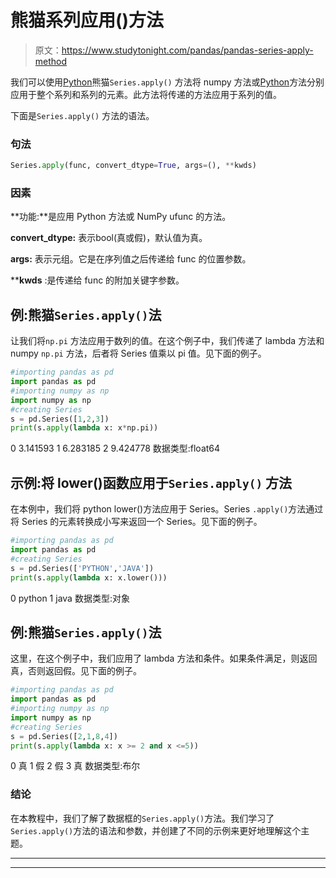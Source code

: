 # 熊猫系列应用()方法

> 原文：<https://www.studytonight.com/pandas/pandas-series-apply-method>

我们可以使用[Python](https://studytonight.com/python/getting-started-with-python)熊猫`Series.apply()` 方法将 numpy 方法或[Python](https://studytonight.com/python/getting-started-with-python)方法分别应用于整个系列和系列的元素。此方法将传递的方法应用于系列的值。

下面是`Series.apply()` 方法的语法。

### 句法

```py
Series.apply(func, convert_dtype=True, args=(), **kwds)
```

### 因素

**功能:**是应用 Python 方法或 NumPy ufunc 的方法。

**convert_dtype:** 表示bool(真或假)，默认值为真。

**args:** 表示元组。它是在序列值之后传递给 func 的位置参数。

****kwds** :是传递给 func 的附加关键字参数。

## 例:熊猫`Series.apply()`法

让我们将`np.pi` 方法应用于数列的值。在这个例子中，我们传递了 lambda 方法和 numpy `np.pi` 方法，后者将 Series 值乘以 pi 值。见下面的例子。

```py
#importing pandas as pd
import pandas as pd
#importing numpy as np
import numpy as np
#creating Series
s = pd.Series([1,2,3])
print(s.apply(lambda x: x*np.pi))
```

0 3.141593
1 6.283185
2 9.424778
数据类型:float64

## 示例:将 lower()函数应用于`Series.apply()` 方法

在本例中，我们将 python lower()方法应用于 Series。Series `.apply()`方法通过将 Series 的元素转换成小写来返回一个 Series。见下面的例子。

```py
#importing pandas as pd
import pandas as pd
#creating Series
s = pd.Series(['PYTHON','JAVA'])
print(s.apply(lambda x: x.lower()))
```

0 python
1 java
数据类型:对象

## 例:熊猫`Series.apply()`法

这里，在这个例子中，我们应用了 lambda 方法和条件。如果条件满足，则返回真，否则返回假。见下面的例子。

```py
#importing pandas as pd
import pandas as pd
#importing numpy as np
import numpy as np
#creating Series
s = pd.Series([2,1,8,4])
print(s.apply(lambda x: x >= 2 and x <=5))
```

0 真
1 假
2 假
3 真
数据类型:布尔

### 结论

在本教程中，我们了解了数据框的`Series.apply()`方法。我们学习了`Series.apply()`方法的语法和参数，并创建了不同的示例来更好地理解这个主题。

* * *

* * *